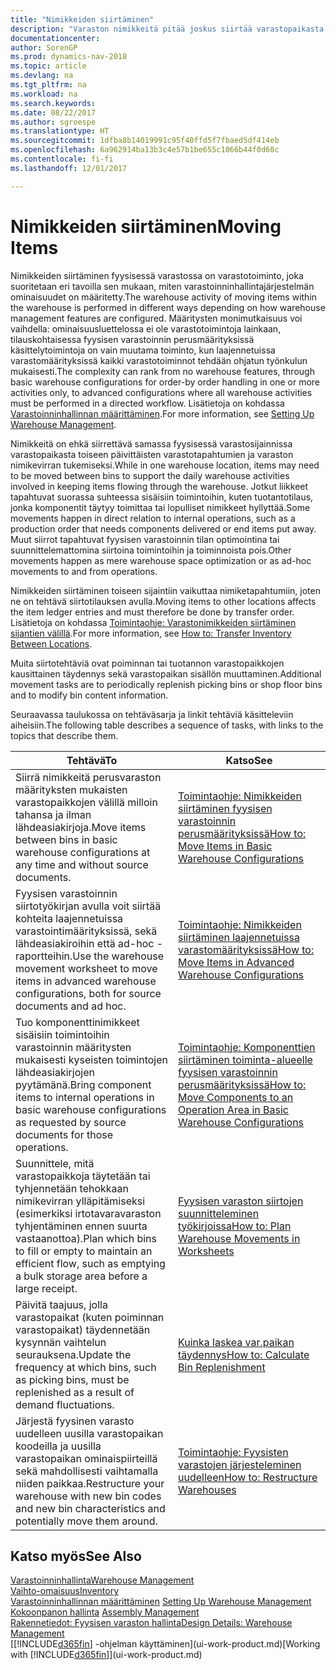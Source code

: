 ```yaml
---
title: "Nimikkeiden siirtäminen"
description: "Varaston nimikkeitä pitää joskus siirtää varastopaikasta toiseen päivittäisten varastotapahtumien ja varaston nimikevirran tukemiseksi. Jotkut liikkeet tapahtuvat suorassa suhteessa sisäisiin toimintoihin, kuten tuotantotilaus, jonka komponentit täytyy toimittaa tai lopulliset nimikkeet hyllyttää. Muut siirrot tapahtuvat vain fyysisen varastoinnin tilan optimointina tai ad-hoc-siirtoina toimintoihin ja toiminnoista."
documentationcenter: 
author: SorenGP
ms.prod: dynamics-nav-2018
ms.topic: article
ms.devlang: na
ms.tgt_pltfrm: na
ms.workload: na
ms.search.keywords: 
ms.date: 08/22/2017
ms.author: sgroespe
ms.translationtype: HT
ms.sourcegitcommit: 1dfba8b14019991c95f40ffd5f7fbaed5df414eb
ms.openlocfilehash: 6a962914ba13b3c4e57b1be655c1066b44f0d60c
ms.contentlocale: fi-fi
ms.lasthandoff: 12/01/2017

---
```

# <a name="moving-items"></a><span data-ttu-id="42393-105">Nimikkeiden siirtäminen</span><span class="sxs-lookup"><span data-stu-id="42393-105">Moving Items</span></span>
<span data-ttu-id="42393-106">Nimikkeiden siirtäminen fyysisessä varastossa on varastotoiminto, joka suoritetaan eri tavoilla sen mukaan, miten varastoinninhallintajärjestelmän ominaisuudet on määritetty.</span><span class="sxs-lookup"><span data-stu-id="42393-106">The warehouse activity of moving items within the warehouse is performed in different ways depending on how warehouse management features are configured.</span></span> <span data-ttu-id="42393-107">Määritysten monimutkaisuus voi vaihdella: ominaisuusluettelossa ei ole varastotoimintoja lainkaan, tilauskohtaisessa fyysisen varastoinnin perusmäärityksissä käsittelytoimintoja on vain muutama toiminto, kun laajennetuissa varastomäärityksissä kaikki varastotoiminnot tehdään ohjatun työnkulun mukaisesti.</span><span class="sxs-lookup"><span data-stu-id="42393-107">The complexity can rank from no warehouse features, through basic warehouse configurations for order-by order handling in one or more activities only, to advanced configurations where all warehouse activities must be performed in a directed workflow.</span></span> <span data-ttu-id="42393-108">Lisätietoja on kohdassa [Varastoinninhallinnan määrittäminen](warehouse-setup-warehouse.md).</span><span class="sxs-lookup"><span data-stu-id="42393-108">For more information, see [Setting Up Warehouse Management](warehouse-setup-warehouse.md).</span></span>

<span data-ttu-id="42393-109">Nimikkeitä on ehkä siirrettävä samassa fyysisessä varastosijainnissa varastopaikasta toiseen päivittäisten varastotapahtumien ja varaston nimikevirran tukemiseksi.</span><span class="sxs-lookup"><span data-stu-id="42393-109">While in one warehouse location, items may need to be moved between bins to support the daily warehouse activities involved in keeping items flowing through the warehouse.</span></span> <span data-ttu-id="42393-110">Jotkut liikkeet tapahtuvat suorassa suhteessa sisäisiin toimintoihin, kuten tuotantotilaus, jonka komponentit täytyy toimittaa tai lopulliset nimikkeet hyllyttää.</span><span class="sxs-lookup"><span data-stu-id="42393-110">Some movements happen in direct relation to internal operations, such as a production order that needs components delivered or end items put away.</span></span> <span data-ttu-id="42393-111">Muut siirrot tapahtuvat fyysisen varastoinnin tilan optimointina tai suunnittelemattomina siirtoina toimintoihin ja toiminnoista pois.</span><span class="sxs-lookup"><span data-stu-id="42393-111">Other movements happen as mere warehouse space optimization or as ad-hoc movements to and from operations.</span></span>

<span data-ttu-id="42393-112">Nimikkeiden siirtäminen toiseen sijaintiin vaikuttaa nimiketapahtumiin, joten ne on tehtävä siirtotilauksen avulla.</span><span class="sxs-lookup"><span data-stu-id="42393-112">Moving items to other locations affects the item ledger entries and must therefore be done by transfer order.</span></span> <span data-ttu-id="42393-113">Lisätietoja on kohdassa [Toimintaohje: Varastonimikkeiden siirtäminen sijantien välillä](inventory-how-transfer-between-locations.md).</span><span class="sxs-lookup"><span data-stu-id="42393-113">For more information, see [How to: Transfer Inventory Between Locations](inventory-how-transfer-between-locations.md).</span></span>  

<span data-ttu-id="42393-114">Muita siirtotehtäviä ovat poiminnan tai tuotannon varastopaikkojen kausittainen täydennys sekä varastopaikan sisällön muuttaminen.</span><span class="sxs-lookup"><span data-stu-id="42393-114">Additional movement tasks are to periodically replenish picking bins or shop floor bins and to modify bin content information.</span></span>  

 <span data-ttu-id="42393-115">Seuraavassa taulukossa on tehtäväsarja ja linkit tehtäviä käsitteleviin aiheisiin.</span><span class="sxs-lookup"><span data-stu-id="42393-115">The following table describes a sequence of tasks, with links to the topics that describe them.</span></span>   

|<span data-ttu-id="42393-116">**Tehtävä**</span><span class="sxs-lookup"><span data-stu-id="42393-116">**To**</span></span>|<span data-ttu-id="42393-117">**Katso**</span><span class="sxs-lookup"><span data-stu-id="42393-117">**See**</span></span>|  
|------------|-------------|  
|<span data-ttu-id="42393-118">Siirrä nimikkeitä perusvaraston määrityksten mukaisten varastopaikkojen välillä milloin tahansa ja ilman lähdeasiakirjoja.</span><span class="sxs-lookup"><span data-stu-id="42393-118">Move items between bins in basic warehouse configurations at any time and without source documents.</span></span>|[<span data-ttu-id="42393-119">Toimintaohje: Nimikkeiden siirtäminen fyysisen varastoinnin perusmäärityksissä</span><span class="sxs-lookup"><span data-stu-id="42393-119">How to: Move Items in Basic Warehouse Configurations</span></span>](warehouse-how-to-move-items-ad-hoc-in-basic-warehousing.md)|
|<span data-ttu-id="42393-120">Fyysisen varastoinnin siirtotyökirjan avulla voit siirtää kohteita laajennetuissa varastointimäärityksissä, sekä lähdeasiakiroihin että ad-hoc -raportteihin.</span><span class="sxs-lookup"><span data-stu-id="42393-120">Use the warehouse movement worksheet to move items in advanced warehouse configurations, both for source documents and ad hoc.</span></span>|[<span data-ttu-id="42393-121">Toimintaohje: Nimikkeiden siirtäminen laajennetuissa varastomäärityksissä</span><span class="sxs-lookup"><span data-stu-id="42393-121">How to: Move Items in Advanced Warehouse Configurations</span></span>](warehouse-how-to-move-items-in-advanced-warehousing.md)|  
|<span data-ttu-id="42393-122">Tuo komponenttinimikkeet sisäisiin toimintoihin varastoinnin määritysten mukaisesti kyseisten toimintojen lähdeasiakirjojen pyytämänä.</span><span class="sxs-lookup"><span data-stu-id="42393-122">Bring component items to internal operations in basic warehouse configurations as requested by source documents for those operations.</span></span>|[<span data-ttu-id="42393-123">Toimintaohje: Komponenttien siirtäminen toiminta-alueelle fyysisen varastoinnin perusmäärityksissä</span><span class="sxs-lookup"><span data-stu-id="42393-123">How to: Move Components to an Operation Area in Basic Warehouse Configurations</span></span>](warehouse-how-to-move-components-to-an-operation-area-in-basic-warehousing.md)|
|<span data-ttu-id="42393-124">Suunnittele, mitä varastopaikkoja täytetään tai tyhjennetään tehokkaan nimikevirran ylläpitämiseksi (esimerkiksi irtotavaravaraston tyhjentäminen ennen suurta vastaanottoa).</span><span class="sxs-lookup"><span data-stu-id="42393-124">Plan which bins to fill or empty to maintain an efficient flow, such as emptying a bulk storage area before a large receipt.</span></span>|[<span data-ttu-id="42393-125">Fyysisen varaston siirtojen suunnitteleminen työkirjoissa</span><span class="sxs-lookup"><span data-stu-id="42393-125">How to: Plan Warehouse Movements in Worksheets</span></span>](warehouse-how-to-plan-warehouse-movements-in-worksheets.md)|
|<span data-ttu-id="42393-126">Päivitä taajuus, jolla varastopaikat (kuten poiminnan varastopaikat) täydennetään kysynnän vaihtelun seurauksena.</span><span class="sxs-lookup"><span data-stu-id="42393-126">Update the frequency at which bins, such as picking bins, must be replenished as a result of demand fluctuations.</span></span>|[<span data-ttu-id="42393-127">Kuinka laskea var.paikan täydennys</span><span class="sxs-lookup"><span data-stu-id="42393-127">How to: Calculate Bin Replenishment</span></span>](warehouse-how-to-calculate-bin-replenishment.md)|
|<span data-ttu-id="42393-128">Järjestä fyysinen varasto uudelleen uusilla varastopaikan koodeilla ja uusilla varastopaikan ominaispiirteillä sekä mahdollisesti vaihtamalla niiden paikkaa.</span><span class="sxs-lookup"><span data-stu-id="42393-128">Restructure your warehouse with new bin codes and new bin characteristics and potentially move them around.</span></span>|[<span data-ttu-id="42393-129">Toimintaohje: Fyysisten varastojen järjesteleminen uudelleen</span><span class="sxs-lookup"><span data-stu-id="42393-129">How to: Restructure Warehouses</span></span>](warehouse-how-to-restructure-warehouses.md)|  

## <a name="see-also"></a><span data-ttu-id="42393-130">Katso myös</span><span class="sxs-lookup"><span data-stu-id="42393-130">See Also</span></span>  
[<span data-ttu-id="42393-131">Varastoinninhallinta</span><span class="sxs-lookup"><span data-stu-id="42393-131">Warehouse Management</span></span>](warehouse-manage-warehouse.md)  
[<span data-ttu-id="42393-132">Vaihto-omaisuus</span><span class="sxs-lookup"><span data-stu-id="42393-132">Inventory</span></span>](inventory-manage-inventory.md)  
<span data-ttu-id="42393-133">[Varastoinninhallinnan määrittäminen](warehouse-setup-warehouse.md)   </span><span class="sxs-lookup"><span data-stu-id="42393-133">[Setting Up Warehouse Management](warehouse-setup-warehouse.md)   </span></span>  
<span data-ttu-id="42393-134">[Kokoonpanon hallinta](assembly-assemble-items.md)  </span><span class="sxs-lookup"><span data-stu-id="42393-134">[Assembly Management](assembly-assemble-items.md)  </span></span>  
[<span data-ttu-id="42393-135">Rakennetiedot: Fyysisen varaston hallinta</span><span class="sxs-lookup"><span data-stu-id="42393-135">Design Details: Warehouse Management</span></span>](design-details-warehouse-management.md)  
<span data-ttu-id="42393-136">[[!INCLUDE[d365fin](includes/d365fin_md.md)] -ohjelman käyttäminen](ui-work-product.md)</span><span class="sxs-lookup"><span data-stu-id="42393-136">[Working with [!INCLUDE[d365fin](includes/d365fin_md.md)]](ui-work-product.md)</span></span>

